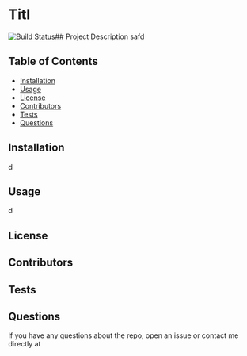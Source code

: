 # Titl
 
[![Build Status](https://img.shields.io/github/followers/ffejcaplan?style=social)](https://img.shields.io/github/followers/ffejcaplan?label=Follow&style=social)## Project Description
safd
 
## Table of Contents
* [Installation](#installation)
* [Usage](#usage)
* [License](#license)
* [Contributors](#contributors)
* [Tests](#tests)
* [Questions](#questions)

 
## Installation
d
 
## Usage
d
 
## License

 
## Contributors

 
## Tests

 
## Questions
If you have any questions about the repo, open an issue or contact me directly at  
 